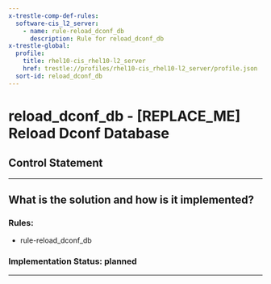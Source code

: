 ```yaml
---
x-trestle-comp-def-rules:
  software-cis_l2_server:
    - name: rule-reload_dconf_db
      description: Rule for reload_dconf_db
x-trestle-global:
  profile:
    title: rhel10-cis_rhel10-l2_server
    href: trestle://profiles/rhel10-cis_rhel10-l2_server/profile.json
  sort-id: reload_dconf_db
---
```


# reload_dconf_db - \[REPLACE_ME\] Reload Dconf Database

## Control Statement

______________________________________________________________________

## What is the solution and how is it implemented?

<!-- For implementation status enter one of: implemented, partial, planned, alternative, not-applicable -->

<!-- Note that the list of rules under ### Rules: is read-only and changes will not be captured after assembly to JSON -->

<!-- Add control implementation description here for control: reload_dconf_db -->

### Rules:

  - rule-reload_dconf_db

### Implementation Status: planned

______________________________________________________________________
